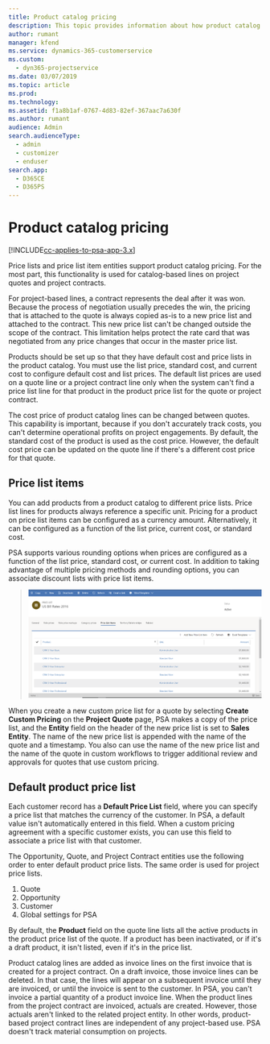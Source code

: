 ```yaml
---
title: Product catalog pricing 
description: This topic provides information about how product catalog pricing works in Dynamics 365 Project Service Automation (PSA).
author: rumant
manager: kfend
ms.service: dynamics-365-customerservice
ms.custom: 
  - dyn365-projectservice
ms.date: 03/07/2019
ms.topic: article
ms.prod: 
ms.technology: 
ms.assetid: f1a8b1af-0767-4d83-82ef-367aac7a630f
ms.author: rumant
audience: Admin
search.audienceType: 
  - admin
  - customizer
  - enduser
search.app: 
  - D365CE
  - D365PS
---
```


# Product catalog pricing 

[!INCLUDE[cc-applies-to-psa-app-3.x](../includes/cc-applies-to-psa-app-3x.md)]


Price lists and price list item entities support product catalog pricing. For the most part, this functionality is used for catalog-based lines on project quotes and project contracts.

For project-based lines, a contract represents the deal after it was won. Because the process of negotiation usually precedes the win, the pricing that is attached to the quote is always copied as-is to a new price list and attached to the contract. This new price list can't be changed outside the scope of the contract. This limitation helps protect the rate card that was negotiated from any price changes that occur in the master price list.

Products should be set up so that they have default cost and price lists in the product catalog. You must use the list price, standard cost, and current cost to configure default cost and list prices. The default list prices are used on a quote line or a project contract line only when the system can't find a price list line for that product in the product price list for the quote or project contract.

The cost price of product catalog lines can be changed between quotes. This capability is important, because if you don't accurately track costs, you can't determine operational profits on project engagements. By default, the standard cost of the product is used as the cost price. However, the default cost price can be updated on the quote line if there's a different cost price for that quote.

## Price list items

You can add products from a product catalog to different price lists. Price list lines for products always reference a specific unit. Pricing for a product on price list items can be configured as a currency amount. Alternatively, it can be configured as a function of the list price, current cost, or standard cost.

PSA supports various rounding options when prices are configured as a function of the list price, standard cost, or current cost. In addition to taking advantage of multiple pricing methods and rounding options, you can associate discount lists with price list items. 

> ![Adding products from a catalog to different price lists](media/basic-guide-16.png)

When you create a new custom price list for a quote by selecting **Create Custom Pricing** on the **Project Quote** page, PSA makes a copy of the price list, and the **Entity** field on the header of the new price list is set to **Sales Entity**. The name of the new price list is appended with the name of the quote and a timestamp. You also can use the name of the new price list and the name of the quote in custom workflows to trigger additional review and approvals for quotes that use custom pricing.

 
## Default product price list
Each customer record has a **Default Price List** field, where you can specify a price list that matches the currency of the customer. In PSA, a default value isn't automatically entered in this field. When a custom pricing agreement with a specific customer exists, you can use this field to associate a price list with that customer.

The Opportunity, Quote, and Project Contract entities use the following order to enter default product price lists. The same order is used for project price lists.

1.	Quote
2.	Opportunity
3.	Customer
4.	Global settings for PSA

By default, the **Product** field on the quote line lists all the active products in the product price list of the quote. If a product has been inactivated, or if it's a draft product, it isn't listed, even if it's in the price list. 

Product catalog lines are added as invoice lines on the first invoice that is created for a project contract. On a draft invoice, those invoice lines can be deleted. In that case, the lines will appear on a subsequent invoice until they are invoiced, or until the invoice is sent to the customer. In PSA, you can't invoice a partial quantity of a product invoice line. When the product lines from the project contract are invoiced, actuals are created. However, those actuals aren't linked to the related project entity. In other words, product-based project contract lines are independent of any project-based use. PSA doesn't track material consumption on projects.
